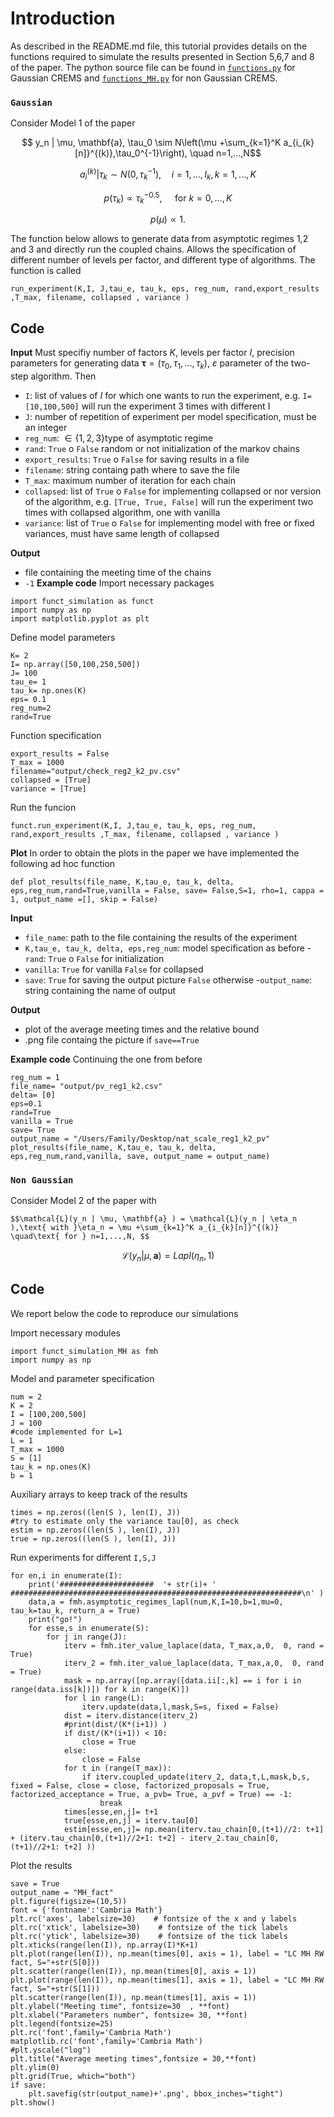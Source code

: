 Introduction
============

As described in the README.md file, this tutorial provides details on the functions required to simulate the results presented in Section 5,6,7 and 8 of the paper. 
The python source file can be found in  [`functions.py`](https://github.com/paoloceriani/couplings_bgs/functions.py) for Gaussian CREMS and  [`functions_MH.py`](https://github.com/paoloceriani/couplings_bgs/functions_MH.py) for non Gaussian CREMS.

### `Gaussian`
Consider Model 1 of the paper


$$ y_n | \mu, \mathbf{a}, \tau_0 \sim N\left(\mu +\sum_{k=1}^K a_{i_{k}[n]}^{(k)},\tau_0^{-1}\right),  \quad  n=1,...,N$$

$$a^{(k)}_i | \tau_k \sim N(0, \tau_k^{-1}), \quad   i=1,..., I_k, \, k=1,..., K  $$

$$p(\tau_k) \propto \tau_k^{-0.5}, \quad \text{ for } k=0,..., K  $$

$$p(\mu) \propto 1.$$

The function below allows to generate data from asymptotic regimes 1,2 and 3 and directly run the coupled chains. 
Allows the specification of different number of levels per factor, and different type of algorithms.
The function is called
```
run_experiment(K,I, J,tau_e, tau_k, eps, reg_num, rand,export_results ,T_max, filename, collapsed , variance )
```

## Code 
**Input**
Must specifiy number of factors $K$, levels per factor $I$, precision parameters for generating data $\boldsymbol{\tau}=(\tau_0, \tau_1,..., \tau_k$), $\varepsilon$ parameter of the two-step algorithm. Then
- ```I```: list of values of $I$ for which one wants to run the experiment, e.g. ```I=[10,100,500]``` will run the experiment 3 times with different I
- ```J```: number of repetition of experiment per model specification, must be an integer
- ```reg_num```: $\in\{1,2,3\}$type of asymptotic regime 
- ```rand```: ```True``` o ```False``` random or not initialization of the markov chains 
- ```export_results```: ```True``` o ```False``` for saving results in a file
- ```filename```: string containg path where to save the file
- ```T_max```: maximum number of iteration for each chain 
- ```collapsed```: list of  ```True``` o ```False``` for implementing collapsed or nor version of the algorithm, e.g. ```[True, True, False]``` will run the experiment two times with collapsed algorithm, one with vanilla 
- ```variance```: list of  ```True``` o ```False``` for implementing model with free or fixed variances, must have same length of collapsed 

**Output**
- file containing the meeting time of the chains
- ```-1```
**Example code**
Import necessary packages
```
import funct_simulation as funct
import numpy as np
import matplotlib.pyplot as plt
```

Define model parameters
```
K= 2
I= np.array([50,100,250,500])
J= 100
tau_e= 1
tau_k= np.ones(K)
eps= 0.1 
reg_num=2
rand=True
```

Function specification
```
export_results = False
T_max = 1000 
filename="output/check_reg2_k2_pv.csv"
collapsed = [True]
variance = [True]

```

Run the funcion
```
funct.run_experiment(K,I, J,tau_e, tau_k, eps, reg_num, rand,export_results ,T_max, filename, collapsed , variance )
```



**Plot**
In order to obtain the plots in the paper we have implemented the following ad hoc function
```
def plot_results(file_name, K,tau_e, tau_k, delta, eps,reg_num,rand=True,vanilla = False, save= False,S=1, rho=1, cappa = 1, output_name =[], skip = False)
```

**Input**
- ```file_name```: path to the file containing the results of the experiment
-  ```K,tau_e, tau_k, delta, eps,reg_num```: model specification as before
-``` rand```: ```True``` o ```False``` for initialization 
- ```vanilla```: ```True``` for vanilla ```False``` for collapsed
- ```save```: ```True``` for saving the output picture  ```False``` otherwise
-```output_name```: string containing the name of output

**Output**
- plot of the average meeting times and the relative bound
- .png file containg the picture if ```save==True```

**Example code**
Continuing the one from before

```
reg_num = 1
file_name= "output/pv_reg1_k2.csv" 
delta= [0]
eps=0.1
rand=True
vanilla = True
save= True
output_name = "/Users/Family/Desktop/nat_scale_reg1_k2_pv"
plot_results(file_name, K,tau_e, tau_k, delta, eps,reg_num,rand,vanilla, save, output_name = output_name)
```


### `Non Gaussian`
Consider Model 2 of the paper with

	$$\mathcal{L}(y_n | \mu, \mathbf{a} ) = \mathcal{L}(y_n | \eta_n ),\text{ with }\eta_n = \mu +\sum_{k=1}^K a_{i_{k}[n]}^{(k)}  \quad\text{ for } n=1,...,N, $$
 $$\mathcal{L}(y_n | \mu, \mathbf{a} )= Lapl( \eta_n ,1) $$

## Code 
We report below the code to reproduce our simulations

Import necessary modules 

```
import funct_simulation_MH as fmh
import numpy as np
```

Model and parameter specification 

```
num = 2
K = 2
I = [100,200,500]
J = 100
#code implemented for L=1
L = 1
T_max = 1000
S = [1]
tau_k = np.ones(K)
b = 1
```

Auxiliary arrays to keep track of the results
```
times = np.zeros((len(S ), len(I), J))
#try to estimate only the variance tau[0], as check
estim = np.zeros((len(S ), len(I), J))
true = np.zeros((len(S ), len(I), J))
```

Run experiments for different ```I,S,J```

```
for en,i in enumerate(I):
    print('#####################  '+ str(i)+ '  #################################################################\n' )
    data,a = fmh.asymptotic_regimes_lapl(num,K,I=10,b=1,mu=0, tau_k=tau_k, return_a = True)
    print("go!")
    for esse,s in enumerate(S):
        for j in range(J):
            iterv = fmh.iter_value_laplace(data, T_max,a,0,  0, rand = True)
            iterv_2 = fmh.iter_value_laplace(data, T_max,a,0,  0, rand = True)
            mask = np.array([np.array([data.ii[:,k] == i for i in range(data.iss[k])]) for k in range(K)])
            for l in range(L):
                iterv.update(data,l,mask,S=s, fixed = False)
            dist = iterv.distance(iterv_2)
            #print(dist/(K*(i+1)) )
            if dist/(K*(i+1)) < 10:
                close = True
            else:
                close = False
            for t in (range(T_max)):
                if iterv.coupled_update(iterv_2, data,t,L,mask,b,s, fixed = False, close = close, factorized_proposals = True, factorized_acceptance = True, a_pvb= True, a_pvf = True) == -1:
                    break
            times[esse,en,j]= t+1
            true[esse,en,j] = iterv.tau[0]
            estim[esse,en,j]= np.mean(iterv.tau_chain[0,(t+1)//2: t+1] + (iterv.tau_chain[0,(t+1)//2+1: t+2] - iterv_2.tau_chain[0,(t+1)//2+1: t+2] ))
```

Plot the results 
```
save = True
output_name = "MH_fact"
plt.figure(figsize=(10,5))
font = {'fontname':'Cambria Math'}
plt.rc('axes', labelsize=30)    # fontsize of the x and y labels
plt.rc('xtick', labelsize=30)    # fontsize of the tick labels
plt.rc('ytick', labelsize=30)    # fontsize of the tick labels
plt.xticks(range(len(I)), np.array(I)*K+1)
plt.plot(range(len(I)), np.mean(times[0], axis = 1), label = "LC MH RW fact, S="+str(S[0]))
plt.scatter(range(len(I)), np.mean(times[0], axis = 1))
plt.plot(range(len(I)), np.mean(times[1], axis = 1), label = "LC MH RW fact, S="+str(S[1]))
plt.scatter(range(len(I)), np.mean(times[1], axis = 1))
plt.ylabel("Meeting time", fontsize=30  , **font)
plt.xlabel("Parameters number", fontsize= 30, **font)
plt.legend(fontsize=25)
plt.rc('font',family='Cambria Math')
matplotlib.rc('font',family='Cambria Math')
#plt.yscale("log")
plt.title("Average meeting times",fontsize = 30,**font)
plt.ylim(0)
plt.grid(True, which="both")
if save:
    plt.savefig(str(output_name)+'.png', bbox_inches="tight")
plt.show()
```
            
